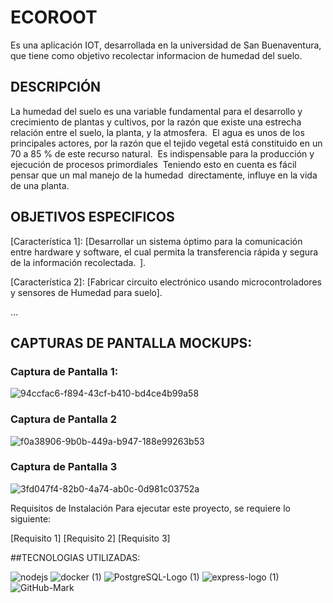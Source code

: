 # ECOROOT

Es una aplicación IOT, desarrollada en la universidad de San Buenaventura, que tiene como objetivo recolectar informacion de humedad del suelo.

## DESCRIPCIÓN

La humedad del suelo es una variable fundamental para el desarrollo y crecimiento de plantas y cultivos, por la razón que existe una estrecha relación entre el suelo, la planta, y la atmosfera.   ​
El agua es unos de los principales actores, por la razón que el tejido vegetal está constituido en un 70 a 85 % de este recurso natural. ​
Es indispensable para la producción y ejecución de procesos primordiales ​
Teniendo esto en cuenta es fácil pensar que un mal manejo de la humedad ​
directamente, influye en la vida de una planta.

## OBJETIVOS ESPECIFICOS
[Característica 1]: [Desarrollar un sistema óptimo para la comunicación entre hardware y software, el cual permita la transferencia rápida y segura de la información recolectada. ​
].

[Característica 2]: [Fabricar circuito electrónico usando microcontroladores y sensores de Humedad para suelo].


...
## CAPTURAS DE PANTALLA MOCKUPS:

### Captura de Pantalla 1:
![94ccfac6-f894-43cf-b410-bd4ce4b99a58](https://github.com/Anderxd14/AppFlutter/assets/97226743/27270f4d-2b02-4bb1-8ba4-85fada6d50dd)


### Captura de Pantalla 2
![f0a38906-9b0b-449a-b947-188e99263b53](https://github.com/Anderxd14/AppFlutter/assets/97226743/4cf76e10-7348-4406-a9f9-9ce26dc61067)


### Captura de Pantalla 3
![3fd047f4-82b0-4a74-ab0c-0d981c03752a](https://github.com/Anderxd14/AppFlutter/assets/97226743/4c75acb3-9f3f-4791-a5e0-8a7f737fdd6a)



Requisitos de Instalación
Para ejecutar este proyecto, se requiere lo siguiente:

[Requisito 1]
[Requisito 2]
[Requisito 3]

##TECNOLOGIAS UTILIZADAS:




![nodejs](https://github.com/Anderxd14/AppFlutter/assets/97226743/8f2dac44-303d-4ebd-b33f-30ff26afd3f2)            ![docker (1)](https://github.com/Anderxd14/AppFlutter/assets/97226743/3a69a750-6f4c-4175-b102-d86d01b5f217)      ![PostgreSQL-Logo (1)](https://github.com/Anderxd14/AppFlutter/assets/97226743/ffeb4eeb-d5bf-4f87-b5de-f2cf637ff20d)             ![express-logo (1)](https://github.com/Anderxd14/AppFlutter/assets/97226743/febc79cd-6c7d-4c72-ae45-2c282bfa5c19) ![GitHub-Mark](https://github.com/Anderxd14/AppFlutter/assets/97226743/6bd7a934-58c5-46c7-9585-0ae4961ad281)

